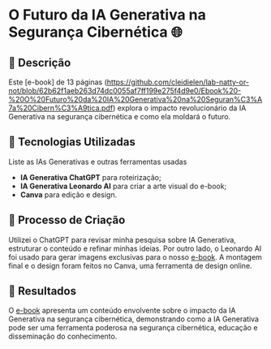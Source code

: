 # O Futuro da IA Generativa na Segurança Cibernética 🌐

## 📒 Descrição
Este [e-book] de 13 páginas (https://github.com/cleidielen/lab-natty-or-not/blob/62b62f1aeb263d74dc0055af7ff199e275f4d9e0/Ebook%20-%20O%20Futuro%20da%20IA%20Generativa%20na%20Seguran%C3%A7a%20Cibern%C3%A9tica.pdf) explora o impacto revolucionário da IA Generativa na segurança cibernética e como ela moldará o futuro.

## 🤖 Tecnologias Utilizadas
Liste as IAs Generativas e outras ferramentas usadas
- **IA Generativa ChatGPT** para roteirização;
- **IA Generativa Leonardo AI** para criar a arte visual do e-book;
- **Canva** para edição e design.

## 🧐 Processo de Criação
Utilizei o ChatGPT para revisar minha pesquisa sobre IA Generativa, estruturar o conteúdo e refinar minhas ideias. Por outro lado, o Leonardo AI foi usado para gerar imagens exclusivas para o nosso [e-book](https://github.com/cleidielen/lab-natty-or-not/blob/62b62f1aeb263d74dc0055af7ff199e275f4d9e0/Ebook%20-%20O%20Futuro%20da%20IA%20Generativa%20na%20Seguran%C3%A7a%20Cibern%C3%A9tica.pdf). A montagem final e o design foram feitos no Canva, uma ferramenta de design online.

## 🚀 Resultados
O [e-book](https://github.com/cleidielen/lab-natty-or-not/blob/62b62f1aeb263d74dc0055af7ff199e275f4d9e0/Ebook%20-%20O%20Futuro%20da%20IA%20Generativa%20na%20Seguran%C3%A7a%20Cibern%C3%A9tica.pdf) apresenta um conteúdo envolvente sobre o impacto da IA Generativa na segurança cibernética, demonstrando como a IA Generativa pode ser uma ferramenta poderosa na segurança cibernética, educação e disseminação do conhecimento.
